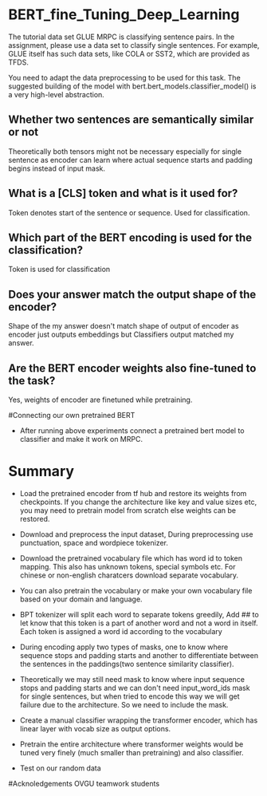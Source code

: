 # BERT_fine_Tuning_Deep_Learning


The tutorial data set GLUE MRPC is classifying sentence pairs.
In the assignment, please use a data set to classify single sentences.
For example, GLUE itself has such data sets, like COLA or SST2, which are provided as TFDS.

You need to adapt the data preprocessing to be used for this task.
The suggested building of the model with bert.bert_models.classifier_model() is a very high-level abstraction.

## Whether two sentences are semantically similar or not

Theoretically both tensors might not be necessary especially for single sentence as encoder can learn where actual sequence starts and padding begins instead of input mask. 


## What is a [CLS] token and what is it used for?

Token denotes start of the sentence or sequence. Used for classification.

## Which part of the BERT encoding is used for the classification?

Token is used for classification

## Does your answer match the output shape of the encoder?

Shape of the my answer doesn't match shape of output of encoder as encoder just outputs embeddings but Classifiers output matched my answer.

## Are the BERT encoder weights also fine-tuned to the task?

Yes, weights of encoder are finetuned while pretraining. 


#Connecting our own pretrained BERT
- After running above experiments connect a pretrained bert model to classifier and make it work on MRPC.




# Summary

- Load the pretrained encoder from tf hub and restore its weights from checkpoints. If you change the architecture like key and value sizes etc, you may need to pretrain model from scratch else weights can be restored.

- Download and preprocess the input dataset, During preprocessing use punctuation, space and wordpiece tokenizer.

- Download the pretrained vocabulary file which has word id to token mapping. This also has unknown tokens, special symbols etc. For chinese or non-english charatcers download separate vocabulary.

- You can also pretrain the vocabulary or make your own vocabulary file based on your domain and language.

- BPT tokenizer will split each word to separate tokens greedily, Add ## to let know that this token is a part of another word and not a word in itself. Each token is assigned a word id according to the vocabulary

- During encoding apply two types of masks, one to know where sequence stops and padding starts and another to differentiate between the sentences in the paddings(two sentence similarity classifier).

- Theoretically we may still need mask to know where input sequence stops and padding starts and we can don't need input_word_ids mask for single sentences, but when tried to encode this way we will get failure due to the architecture. So we need to include the mask.

- Create a manual classifier wrapping the transformer encoder, which has linear layer with vocab size as output options.

- Pretrain the entire architecture where transformer weights would be tuned very finely (much smaller than pretraining) and also classifier.

- Test on our random data


#Acknoledgements
OVGU teamwork students

